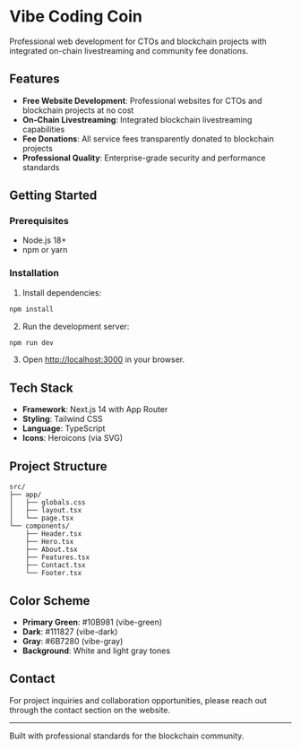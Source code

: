 # Vibe Coding Coin

Professional web development for CTOs and blockchain projects with integrated on-chain livestreaming and community fee donations.

## Features

- **Free Website Development**: Professional websites for CTOs and blockchain projects at no cost
- **On-Chain Livestreaming**: Integrated blockchain livestreaming capabilities
- **Fee Donations**: All service fees transparently donated to blockchain projects
- **Professional Quality**: Enterprise-grade security and performance standards

## Getting Started

### Prerequisites

- Node.js 18+ 
- npm or yarn

### Installation

1. Install dependencies:
```bash
npm install
```

2. Run the development server:
```bash
npm run dev
```

3. Open [http://localhost:3000](http://localhost:3000) in your browser.

## Tech Stack

- **Framework**: Next.js 14 with App Router
- **Styling**: Tailwind CSS
- **Language**: TypeScript
- **Icons**: Heroicons (via SVG)

## Project Structure

```
src/
├── app/
│   ├── globals.css
│   ├── layout.tsx
│   └── page.tsx
└── components/
    ├── Header.tsx
    ├── Hero.tsx
    ├── About.tsx
    ├── Features.tsx
    ├── Contact.tsx
    └── Footer.tsx
```

## Color Scheme

- **Primary Green**: #10B981 (vibe-green)
- **Dark**: #111827 (vibe-dark) 
- **Gray**: #6B7280 (vibe-gray)
- **Background**: White and light gray tones

## Contact

For project inquiries and collaboration opportunities, please reach out through the contact section on the website.

---

Built with professional standards for the blockchain community.
